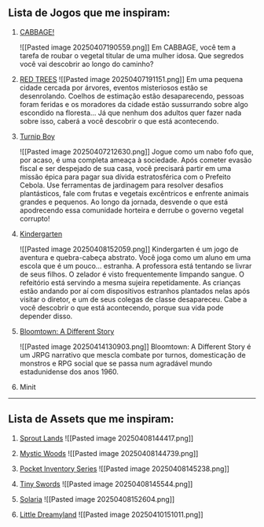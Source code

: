 
## Lista de Jogos que me inspiram:

1. [CABBAGE!](https://kumaokuri.itch.io/cabbage)
   
   ![[Pasted image 20250407190559.png]]
   Em CABBAGE, você tem a tarefa de roubar o vegetal titular de uma mulher idosa. Que segredos você vai descobrir ao longo do caminho?
   
2. [RED TREES](https://caramel.itch.io/redtrees)
   ![[Pasted image 20250407191151.png]]
   Em uma pequena cidade cercada por árvores, eventos misteriosos estão se desenrolando. Coelhos de estimação estão desaparecendo, pessoas foram feridas e os moradores da cidade estão sussurrando sobre algo escondido na floresta... Já que nenhum dos adultos quer fazer nada sobre isso, caberá a você descobrir o que está acontecendo.

3. [Turnip Boy](https://store.steampowered.com/app/1205450/Turnip_Boy_Commits_Tax_Evasion/)
   
   ![[Pasted image 20250407212630.png]]
   Jogue como um nabo fofo que, por acaso, é uma completa ameaça à sociedade. Após cometer evasão fiscal e ser despejado de sua casa, você precisará partir em uma missão épica para pagar sua dívida estratosférica com o Prefeito Cebola. Use ferramentas de jardinagem para resolver desafios plantásticos, fale com frutas e vegetais excêntricos e enfrente animais grandes e pequenos. Ao longo da jornada, desvende o que está apodrecendo essa comunidade horteira e derrube o governo vegetal corrupto!

4. [Kindergarten](https://store.steampowered.com/app/589590/Kindergarten/) 
   
   ![[Pasted image 20250408152059.png]]
   Kindergarten é um jogo de aventura e quebra-cabeça abstrato. Você joga como um aluno em uma escola que é um pouco... estranha. A professora está tentando se livrar de seus filhos. O zelador é visto frequentemente limpando sangue. O refeitório está servindo a mesma sujeira repetidamente. As crianças estão andando por aí com dispositivos estranhos plantados nelas após visitar o diretor, e um de seus colegas de classe desapareceu. Cabe a você descobrir o que está acontecendo, porque sua vida pode depender disso.

5. [Bloomtown: A Different Story](https://store.steampowered.com/app/2445990/Bloomtown_A_Different_Story/) 
   
   ![[Pasted image 20250414130903.png]]
   Bloomtown: A Different Story é um JRPG narrativo que mescla combate por turnos, domesticação de monstros e RPG social que se passa num agradável mundo estadunidense dos anos 1960.

6. Minit 

---
## Lista de Assets que me inspiram:

1. [Sprout Lands](https://cupnooble.itch.io/sprout-lands-asset-pack)
   ![[Pasted image 20250408144417.png]]

2. [Mystic Woods](https://game-endeavor.itch.io/mystic-woods)
   ![[Pasted image 20250408144739.png]]

3. [Pocket Inventory Series](https://humblepixel.itch.io/pocket-inventory-series-5-player-status)
   ![[Pasted image 20250408145238.png]]

4. [Tiny Swords](https://pixelfrog-assets.itch.io/tiny-swords) 
   ![[Pasted image 20250408145544.png]]

5. [Solaria](https://jamiebrownhill.itch.io/solaria-exteriors)
   ![[Pasted image 20250408152604.png]]

6. [Little Dreamyland](https://starmixu.itch.io/little-dreamyland-asset-pack)
   ![[Pasted image 20250410151011.png]]